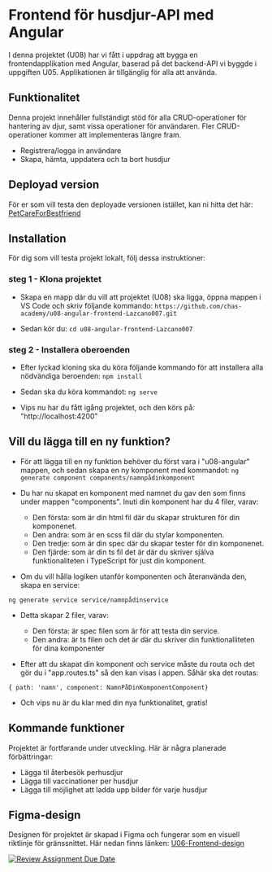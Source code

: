 # Frontend för husdjur-API med Angular

I denna projektet (U08) har vi fått i uppdrag att bygga en frontendapplikation med Angular, baserad på det backend-API vi byggde i uppgiften U05. Applikationen är tillgänglig för alla att använda.

## Funktionalitet

Denna projekt innehåller fullständigt stöd för alla CRUD-operationer för hantering av djur, samt vissa operationer för användaren. Fler CRUD-operationer kommer att implementeras längre fram.

* Registrera/logga in användare
* Skapa, hämta, uppdatera och ta bort husdjur

## Deployad version

För er som vill testa den deployade versionen istället, kan ni hitta det här: [PetCareForBestfriend](https://pet-care-for-bestfriend.netlify.app/)

## Installation

För dig som vill testa projekt lokalt, följ dessa instruktioner:

### steg 1 - Klona projektet

* Skapa en mapp där du vill att projektet (U08) ska ligga, öppna mappen i VS Code och skriv följande kommando:
```https://github.com/chas-academy/u08-angular-frontend-Lazcano007.git```

* Sedan kör du:
```cd u08-angular-frontend-Lazcano007```

### steg 2 - Installera oberoenden

* Efter lyckad kloning ska du köra följande kommando för att installera alla nödvändiga beroenden:
```npm install```

* Sedan ska du köra kommandot:
```ng serve```

* Vips nu har du fått igång projektet, och den körs på: "http://localhost:4200"

## Vill du lägga till en ny funktion?

* För att lägga till en ny funktion behöver du först vara i "u08-angular" mappen, och sedan skapa en ny komponent med kommandot:
```ng generate component components/namnpådinkomponent```

* Du har nu skapat en komponent med namnet du gav den som finns under mappen "components". Inuti din komponent har du 4 filer, varav:
  * Den första: som är din html fil där du skapar strukturen för din komponenet.
  * Den andra: som är en scss fil där du stylar komponenten.
  * Den tredje: som är din spec där du skapar tester för din komponenet.
  * Den fjärde: som är din ts fil det är där du skriver själva funktionaliteten i TypeScript för just din komponent.

* Om du vill hålla logiken utanför komponenten och återanvända den, skapa en service:

```ng generate service service/namnpådinservice```

* Detta skapar 2 filer, varav:
  * Den första: är spec filen som är för att testa din service.
  * Den andra: är ts filen och det är där du skriver din funktionalliteten för dina komponenter

* Efter att du skapat din komponent och service måste du routa och det gör du i "app.routes.ts" så den kan visas i appen. Såhär ska det routas:

```{ path: 'namn', component: NamnPåDinKomponentComponent}```

* Och vips nu är du klar med din nya funktionalitet, gratis!

## Kommande funktioner

Projektet är fortfarande under utveckling. Här är några planerade förbättringar:

* Lägga til återbesök perhusdjur
* Lägga till vaccinationer per husdjur
* Lägga till möjlighet att ladda upp bilder för varje husdjur

## Figma-design

Designen för projektet är skapad i Figma och fungerar som en visuell riktlinje för gränssnittet. Här nedan finns länken:
[U06-Frontend-design](https://www.figma.com/design/zZR3xrdGOXaK5HZqU9hNcl/U06-SKISS?node-id=0-1&t=G5fkP0MYxJr47c62-1)

[![Review Assignment Due Date](https://classroom.github.com/assets/deadline-readme-button-22041afd0340ce965d47ae6ef1cefeee28c7c493a6346c4f15d667ab976d596c.svg)](https://classroom.github.com/a/3hLk1m_7)